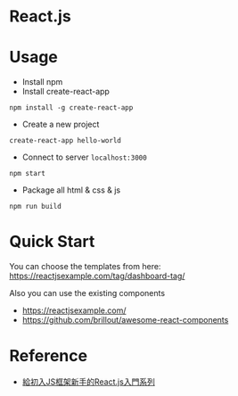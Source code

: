 # React.js

# Usage

* Install npm
* Install create-react-app

```shell
npm install -g create-react-app
```

* Create a new project

```shell
create-react-app hello-world
```

* Connect to server `localhost:3000`

```shell
npm start
```

* Package all html & css & js

```shell
npm run build
```

# Quick Start

You can choose the templates from here:
https://reactjsexample.com/tag/dashboard-tag/

Also you can use the existing components
* https://reactjsexample.com/
* https://github.com/brillout/awesome-react-components

# Reference
* [給初入JS框架新手的React.js入門系列](https://ithelp.ithome.com.tw/articles/10214942)
